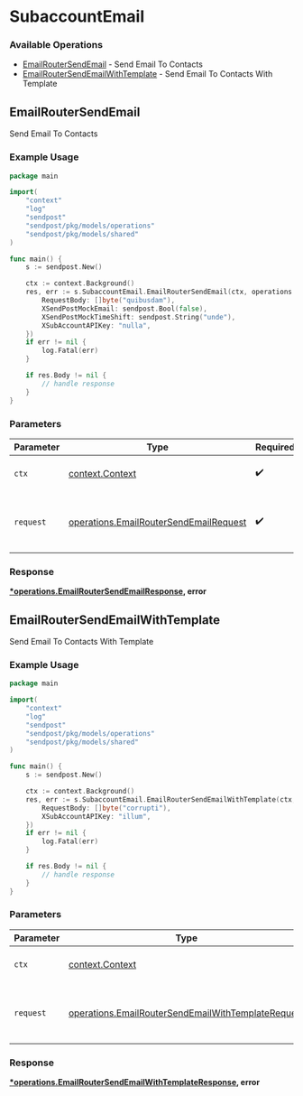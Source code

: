 # SubaccountEmail

### Available Operations

* [EmailRouterSendEmail](#emailroutersendemail) - Send Email To Contacts
* [EmailRouterSendEmailWithTemplate](#emailroutersendemailwithtemplate) - Send Email To Contacts With Template

## EmailRouterSendEmail

Send Email To Contacts

### Example Usage

```go
package main

import(
	"context"
	"log"
	"sendpost"
	"sendpost/pkg/models/operations"
	"sendpost/pkg/models/shared"
)

func main() {
    s := sendpost.New()

    ctx := context.Background()
    res, err := s.SubaccountEmail.EmailRouterSendEmail(ctx, operations.EmailRouterSendEmailRequest{
        RequestBody: []byte("quibusdam"),
        XSendPostMockEmail: sendpost.Bool(false),
        XSendPostMockTimeShift: sendpost.String("unde"),
        XSubAccountAPIKey: "nulla",
    })
    if err != nil {
        log.Fatal(err)
    }

    if res.Body != nil {
        // handle response
    }
}
```

### Parameters

| Parameter                                                                                        | Type                                                                                             | Required                                                                                         | Description                                                                                      |
| ------------------------------------------------------------------------------------------------ | ------------------------------------------------------------------------------------------------ | ------------------------------------------------------------------------------------------------ | ------------------------------------------------------------------------------------------------ |
| `ctx`                                                                                            | [context.Context](https://pkg.go.dev/context#Context)                                            | :heavy_check_mark:                                                                               | The context to use for the request.                                                              |
| `request`                                                                                        | [operations.EmailRouterSendEmailRequest](../../models/operations/emailroutersendemailrequest.md) | :heavy_check_mark:                                                                               | The request object to use for the request.                                                       |


### Response

**[*operations.EmailRouterSendEmailResponse](../../models/operations/emailroutersendemailresponse.md), error**


## EmailRouterSendEmailWithTemplate

Send Email To Contacts With Template

### Example Usage

```go
package main

import(
	"context"
	"log"
	"sendpost"
	"sendpost/pkg/models/operations"
	"sendpost/pkg/models/shared"
)

func main() {
    s := sendpost.New()

    ctx := context.Background()
    res, err := s.SubaccountEmail.EmailRouterSendEmailWithTemplate(ctx, operations.EmailRouterSendEmailWithTemplateRequest{
        RequestBody: []byte("corrupti"),
        XSubAccountAPIKey: "illum",
    })
    if err != nil {
        log.Fatal(err)
    }

    if res.Body != nil {
        // handle response
    }
}
```

### Parameters

| Parameter                                                                                                                | Type                                                                                                                     | Required                                                                                                                 | Description                                                                                                              |
| ------------------------------------------------------------------------------------------------------------------------ | ------------------------------------------------------------------------------------------------------------------------ | ------------------------------------------------------------------------------------------------------------------------ | ------------------------------------------------------------------------------------------------------------------------ |
| `ctx`                                                                                                                    | [context.Context](https://pkg.go.dev/context#Context)                                                                    | :heavy_check_mark:                                                                                                       | The context to use for the request.                                                                                      |
| `request`                                                                                                                | [operations.EmailRouterSendEmailWithTemplateRequest](../../models/operations/emailroutersendemailwithtemplaterequest.md) | :heavy_check_mark:                                                                                                       | The request object to use for the request.                                                                               |


### Response

**[*operations.EmailRouterSendEmailWithTemplateResponse](../../models/operations/emailroutersendemailwithtemplateresponse.md), error**

